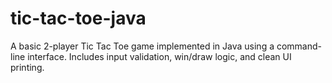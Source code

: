 # tic-tac-toe-java
A basic 2-player Tic Tac Toe game implemented in Java using a command-line interface. Includes input validation, win/draw logic, and clean UI printing.
